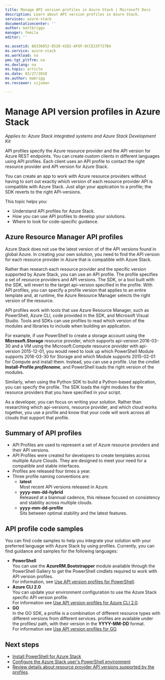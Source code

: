 ```yaml
---
title: Manage API version profiles in Azure Stack | Microsoft Docs
description: Learn about API version profiles in Azure Stack.
services: azure-stack
documentationcenter: ''
author: mattbriggs
manager: femila
editor: ''

ms.assetid: 8A336052-8520-41D2-AF6F-0CCE23F727B4
ms.service: azure-stack
ms.workload: na
pms.tgt_pltfrm: na
ms.devlang: na
ms.topic: article
ms.date: 03/27/2018
ms.author: mabrigg
ms.reviewer: sijuman

---
```


# Manage API version profiles in Azure Stack

*Applies to: Azure Stack integrated systems and Azure Stack Development Kit*

API profiles specify the Azure resource provider and the API version for Azure REST endpoints. You can create custom clients in different languages using API profiles. Each client uses an API profile to contact the right resource provider and API version for Azure Stack. 

You can create an app to work with Azure resource providers without having to sort out exactly which version of each resource provider API is compatible with Azure Stack. Just align your application to a profile; the SDK reverts to the right API-versions.


This topic helps you:
 - Understand API profiles for Azure Stack.
 - How you can use API profiles to develop your solutions.
 - Where to look for code-specific guidance.

## Azure Resource Manager API profiles

Azure Stack does not use the latest version of of the API versions found in global Azure. In creating your own solution, you need to find the API version for each resource provider in Azure that is compatible with Azure Stack.

Rather than research each resource provider and the specific version supported by Azure Stack, you can use an API profile. The profile specifies a set of resource providers and API versions. The SDK, or a tool built with the SDK, will revert to the target api-version specified in the profile. With API profiles, you can specify a profile version that applies to an entire template and, at runtime, the Azure Resource Manager selects the right version of the resource.

API profiles work with tools that use Azure Resource Manager, such as PowerShell, Azure CLI, code provided in the SDK, and Microsoft Visual Studio. Tools and SDKs can use profiles to read which version of the modules and libraries to include when building an application.

For example, if use PowerShell to create a storage account using the **Microsoft.Storage** resource provider, which supports api-version 2016-03-30 and a VM using the Microsoft.Compute resource provider with api-version 2015-12-01, you would need to look up  which PowerShell Module supports 2016-03-30 for Storage and which Module supports 2015-02-01 for Compute and install them. Instead, you can use a profile. Use the cmdlet **Install-Profile *profilename***, and PowerShell loads the right version of the modules.

Similarly, when using the Python SDK to build a Python-based application, you can specify the profile. The SDK loads the right modules for the resource providers that you have specified in your script.

As a developer, you can focus on writing your solution. Rather than researching which api-versions, resource provider, and which cloud works together, you use a profile and know that your code will work across all clouds that support that profile.

## Summary of API profiles

- API Profiles are used to represent a set of Azure resource providers and their API versions.
- API Profiles were created for developers to create templates across multiple Azure Clouds. They are designed to meet your need for a compatible and stable interfaces.
- Profiles are released four times a year.
- Three profile naming conventions are:
    - **latest**  
        Most recent API versions released in Azure.
    - **yyyy-mm-dd-hybrid**  
    Released at a biannual cadence, this release focused on consistency and stability across multiple clouds.
    - **yyyy-mm-dd-profile**  
    Sits between optimal stability and the latest features.

## API profile code samples

You can find code samples to help you integrate your solution with your preferred language with Azure Stack by using profiles. Currently, you can find guidance and samples for the following languages:

- **PowerShell**  
You can use the  **AzureRM.Bootstrapper** module available through the PowerShell Gallery to get the PowerShell cmdlets required to work with API version profiles.  
For information, see [Use API version profiles for PowerShell](azure-stack-version-profiles-powershell.md).
- **Azure CLI 2.0**  
You can update your environment configuration to use the Azure Stack specific API version profile.  
For information see [Use API version profiles for Azure CLI 2.0](azure-stack-version-profiles-azurecli2.md).
- **GO**  
In the GO SDK, a profile is a combination of different resource types with different versions from different services. profiles are available under the profiles/ path, with their version in the **YYYY-MM-DD** format.  
For information see [Use API version profiles for GO](azure-stack-version-profiles-go.md).

## Next steps
* [Install PowerShell for Azure Stack](azure-stack-powershell-install.md)
* [Configure the Azure Stack user's PowerShell environment](azure-stack-powershell-configure-user.md)
* [Review details about resource provider API versions supported by the profiles](azure-stack-profiles-arm-versions.md).
